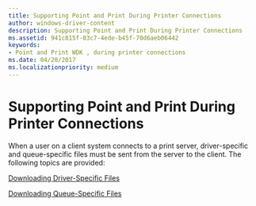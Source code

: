 ```yaml
---
title: Supporting Point and Print During Printer Connections
author: windows-driver-content
description: Supporting Point and Print During Printer Connections
ms.assetid: 941c815f-03c7-4ede-b45f-70d6aeb06442
keywords:
- Point and Print WDK , during printer connections
ms.date: 04/20/2017
ms.localizationpriority: medium
---
```


# Supporting Point and Print During Printer Connections





When a user on a client system connects to a print server, driver-specific and queue-specific files must be sent from the server to the client. The following topics are provided:

[Downloading Driver-Specific Files](downloading-driver-specific-files.md)

[Downloading Queue-Specific Files](downloading-queue-specific-files.md)

 

 




